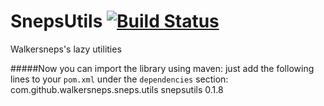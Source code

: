 # SnepsUtils [![Build Status](https://travis-ci.org/Walkersneps/SnepsUtils.svg?branch=master)](https://travis-ci.org/Walkersneps/SnepsUtils)
Walkersneps's lazy utilities


#####Now you can import the library using maven: just add the following lines to your `pom.xml` under the `dependencies` section:
    <dependency>
        <groupId>com.github.walkersneps.sneps.utils</groupId>
        <artifactId>snepsutils</artifactId>
        <version>0.1.8</version>
    </dependency>
